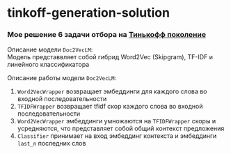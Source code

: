 # tinkoff-generation-solution
### Мое решение 6 задачи отбора на [Тинькофф поколение](https://fintech.tinkoff.ru/school/generation/)

Описание модели ```Doc2VecLM```: </br>
Модель представвляет собой гибрид Word2Vec (Skipgram), TF-IDF и линейного классификатора

Описание работы модели ```Doc2VecLM```:
1) ```Word2VecWrapper``` возвращает эмбеддинги для каждого слова во входной последовательности
2) ```TFIDFWrapper``` возвращает tfidf скор каждого слова во входной последовательности
3) ```Word2VecWrapper``` эмбеддинги умножаются на ```TFIDFWrapper``` скоры и усредняются, что представляет собой общий контекст предложения
4) ```Classifier``` принимает на вход эмбеддинг контекста и эмбеддинги ```last_n``` последних слов


